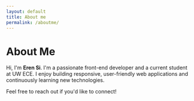 ```yaml
---
layout: default
title: About me
permalink: /aboutme/
---
```


# About Me

Hi, I'm **Eren Si**. I'm a passionate front-end developer and a current student at UW ECE. I enjoy building responsive, user-friendly web applications and continuously learning new technologies.

Feel free to reach out if you'd like to connect!
